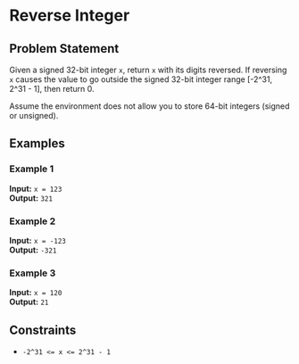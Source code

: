 # Reverse Integer

## Problem Statement

Given a signed 32-bit integer `x`, return `x` with its digits reversed. If reversing `x` causes the value to go outside the signed 32-bit integer range [-2^31, 2^31 - 1], then return 0.

Assume the environment does not allow you to store 64-bit integers (signed or unsigned).

## Examples

### Example 1

**Input:** `x = 123`  
**Output:** `321`

### Example 2

**Input:** `x = -123`  
**Output:** `-321`

### Example 3

**Input:** `x = 120`  
**Output:** `21`

## Constraints

- `-2^31 <= x <= 2^31 - 1`

